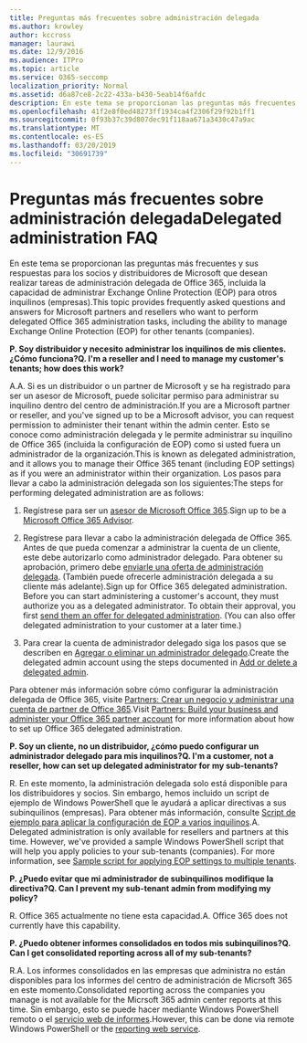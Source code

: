 ```yaml
---
title: Preguntas más frecuentes sobre administración delegada
ms.author: krowley
author: kccross
manager: laurawi
ms.date: 12/9/2016
ms.audience: ITPro
ms.topic: article
ms.service: O365-seccomp
localization_priority: Normal
ms.assetid: d6a87ce8-2c22-433a-b430-5eab14f6afdc
description: En este tema se proporcionan las preguntas más frecuentes y sus respuestas para los socios y distribuidores de Microsoft que desean realizar tareas de administración delegada de Office 365, incluida la capacidad de administrar Exchange Online Protection (EOP) para otros inquilinos (empresas).
ms.openlocfilehash: 41f2e8f0ed48273ff1934ca4f2306f29f92b1ff1
ms.sourcegitcommit: 0f93b37c39d807dec91f118aa671a3430c47a9ac
ms.translationtype: MT
ms.contentlocale: es-ES
ms.lasthandoff: 03/20/2019
ms.locfileid: "30691739"
---
```

# <a name="delegated-administration-faq"></a><span data-ttu-id="c57dd-103">Preguntas más frecuentes sobre administración delegada</span><span class="sxs-lookup"><span data-stu-id="c57dd-103">Delegated administration FAQ</span></span>

<span data-ttu-id="c57dd-104">En este tema se proporcionan las preguntas más frecuentes y sus respuestas para los socios y distribuidores de Microsoft que desean realizar tareas de administración delegada de Office 365, incluida la capacidad de administrar Exchange Online Protection (EOP) para otros inquilinos (empresas).</span><span class="sxs-lookup"><span data-stu-id="c57dd-104">This topic provides frequently asked questions and answers for Microsoft partners and resellers who want to perform delegated Office 365 administration tasks, including the ability to manage Exchange Online Protection (EOP) for other tenants (companies).</span></span>
  
 <span data-ttu-id="c57dd-105">**P. Soy distribuidor y necesito administrar los inquilinos de mis clientes. ¿Cómo funciona?**</span><span class="sxs-lookup"><span data-stu-id="c57dd-105">**Q. I'm a reseller and I need to manage my customer's tenants; how does this work?**</span></span>
  
<span data-ttu-id="c57dd-106">A.</span><span class="sxs-lookup"><span data-stu-id="c57dd-106">A.</span></span> <span data-ttu-id="c57dd-107">Si es un distribuidor o un partner de Microsoft y se ha registrado para ser un asesor de Microsoft, puede solicitar permiso para administrar su inquilino dentro del centro de administración.</span><span class="sxs-lookup"><span data-stu-id="c57dd-107">If you are a Microsoft partner or reseller, and you've signed up to be a Microsoft advisor, you can request permission to administer their tenant within the admin center.</span></span> <span data-ttu-id="c57dd-108">Esto se conoce como administración delegada y le permite administrar su inquilino de Office 365 (incluida la configuración de EOP) como si usted fuera un administrador de la organización.</span><span class="sxs-lookup"><span data-stu-id="c57dd-108">This is known as delegated administration, and it allows you to manage their Office 365 tenant (including EOP settings) as if you were an administrator within their organization.</span></span> <span data-ttu-id="c57dd-109">Los pasos para llevar a cabo la administración delegada son los siguientes:</span><span class="sxs-lookup"><span data-stu-id="c57dd-109">The steps for performing delegated administration are as follows:</span></span>
  
1. <span data-ttu-id="c57dd-110">Regístrese para ser un [asesor de Microsoft Office 365](https://aka.ms/cloudbenefits).</span><span class="sxs-lookup"><span data-stu-id="c57dd-110">Sign up to be a [Microsoft Office 365 Advisor](https://aka.ms/cloudbenefits).</span></span>
    
2. <span data-ttu-id="c57dd-p102">Regístrese para llevar a cabo la administración delegada de Office 365. Antes de que pueda comenzar a administrar la cuenta de un cliente, este debe autorizarlo como administrador delegado. Para obtener su aprobación, primero debe [enviarle una oferta de administración delegada](https://go.microsoft.com/fwlink/?LinkId=396829). (También puede ofrecerle administración delegada a su cliente más adelante).</span><span class="sxs-lookup"><span data-stu-id="c57dd-p102">Sign up for Office 365 delegated administration. Before you can start administering a customer's account, they must authorize you as a delegated administrator. To obtain their approval, you first [send them an offer for delegated administration](https://go.microsoft.com/fwlink/?LinkId=396829). (You can also offer delegated administration to your customer at a later time.)</span></span> 
    
3. <span data-ttu-id="c57dd-115">Para crear la cuenta de administrador delegado siga los pasos que se describen en [Agregar o eliminar un administrador delegado](https://go.microsoft.com/fwlink/?LinkId=396831).</span><span class="sxs-lookup"><span data-stu-id="c57dd-115">Create the delegated admin account using the steps documented in [Add or delete a delegated admin](https://go.microsoft.com/fwlink/?LinkId=396831).</span></span>
    
<span data-ttu-id="c57dd-116">Para obtener más información sobre cómo configurar la administración delegada de Office 365, visite [Partners: Crear un negocio y administrar una cuenta de partner de Office 365](https://go.microsoft.com/fwlink/?LinkId=301485).</span><span class="sxs-lookup"><span data-stu-id="c57dd-116">Visit [Partners: Build your business and administer your Office 365 partner account](https://go.microsoft.com/fwlink/?LinkId=301485) for more information about how to set up Office 365 delegated administration.</span></span> 
  
 <span data-ttu-id="c57dd-117">**P. Soy un cliente, no un distribuidor, ¿cómo puedo configurar un administrador delegado para mis inquilinos?**</span><span class="sxs-lookup"><span data-stu-id="c57dd-117">**Q. I'm a customer, not a reseller, how can set up delegated administrator for my sub-tenants?**</span></span>
  
<span data-ttu-id="c57dd-p103">R. En este momento, la administración delegada solo está disponible para los distribuidores y socios. Sin embargo, hemos incluido un script de ejemplo de Windows PowerShell que le ayudará a aplicar directivas a sus subinquilinos (empresas). Para obtener más información, consulte [Script de ejemplo para aplicar la configuración de EOP a varios inquilinos](sample-script-for-applying-eop-settings-to-multiple-tenants.md).</span><span class="sxs-lookup"><span data-stu-id="c57dd-p103">A. Delegated administration is only available for resellers and partners at this time. However, we've provided a sample Windows PowerShell script that will help you apply policies to your sub-tenants (companies). For more information, see [Sample script for applying EOP settings to multiple tenants](sample-script-for-applying-eop-settings-to-multiple-tenants.md).</span></span>
  
 <span data-ttu-id="c57dd-122">**P. ¿Puedo evitar que mi administrador de subinquilinos modifique la directiva?**</span><span class="sxs-lookup"><span data-stu-id="c57dd-122">**Q. Can I prevent my sub-tenant admin from modifying my policy?**</span></span>
  
<span data-ttu-id="c57dd-p104">R. Office 365 actualmente no tiene esta capacidad.</span><span class="sxs-lookup"><span data-stu-id="c57dd-p104">A. Office 365 does not currently have this capability.</span></span>
  
 <span data-ttu-id="c57dd-125">**P. ¿Puedo obtener informes consolidados en todos mis subinquilinos?**</span><span class="sxs-lookup"><span data-stu-id="c57dd-125">**Q. Can I get consolidated reporting across all of my sub-tenants?**</span></span>
  
<span data-ttu-id="c57dd-126">R.</span><span class="sxs-lookup"><span data-stu-id="c57dd-126">A.</span></span> <span data-ttu-id="c57dd-127">Los informes consolidados en las empresas que administra no están disponibles para los informes del centro de administración de Micrsoft 365 en este momento.</span><span class="sxs-lookup"><span data-stu-id="c57dd-127">Consolidated reporting across the companies you manage is not available for the Micrsoft 365 admin center reports at this time.</span></span> <span data-ttu-id="c57dd-128">Sin embargo, esto se puede hacer mediante Windows PowerShell remoto o el [servicio web de informes](https://go.microsoft.com/fwlink/?LinkId=279926).</span><span class="sxs-lookup"><span data-stu-id="c57dd-128">However, this can be done via remote Windows PowerShell or the [reporting web service](https://go.microsoft.com/fwlink/?LinkId=279926).</span></span> 
  

